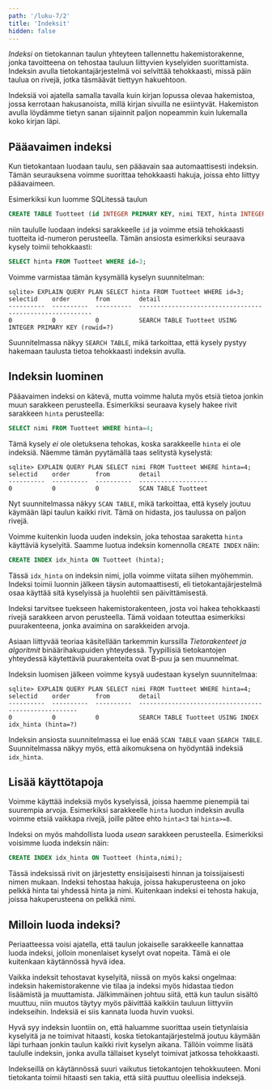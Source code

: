 ```yaml
---
path: '/luku-7/2'
title: 'Indeksit'
hidden: false
---
```


_Indeksi_ on tietokannan taulun yhteyteen tallennettu hakemistorakenne,
jonka tavoitteena on tehostaa tauluun liittyvien kyselyiden suorittamista.
Indeksin avulla tietokantajärjestelmä voi selvittää tehokkaasti,
missä päin taulua on rivejä, jotka täsmäävät tiettyyn hakuehtoon.

Indeksiä voi ajatella samalla tavalla kuin kirjan lopussa
olevaa hakemistoa,
jossa kerrotaan hakusanoista,
millä kirjan sivuilla ne esiintyvät.
Hakemiston avulla löydämme tietyn sanan sijainnit
paljon nopeammin kuin lukemalla koko kirjan läpi.

## Pääavaimen indeksi

Kun tietokantaan luodaan taulu,
sen pääavain saa automaattisesti indeksin.
Tämän seurauksena voimme suorittaa tehokkaasti hakuja,
joissa ehto liittyy pääavaimeen.

Esimerkiksi kun luomme SQLitessä taulun

```sql
CREATE TABLE Tuotteet (id INTEGER PRIMARY KEY, nimi TEXT, hinta INTEGER);
```

niin taululle luodaan indeksi sarakkeelle `id`
ja voimme etsiä tehokkaasti tuotteita id-numeron perusteella.
Tämän ansiosta esimerkiksi seuraava kysely toimii tehokkaasti:

```sql
SELECT hinta FROM Tuotteet WHERE id=3;
```

Voimme varmistaa tämän kysymällä kyselyn suunnitelman:

```x
sqlite> EXPLAIN QUERY PLAN SELECT hinta FROM Tuotteet WHERE id=3;
selectid    order       from        detail                                                   
----------  ----------  ----------  ---------------------------------------------------------
0           0           0           SEARCH TABLE Tuotteet USING INTEGER PRIMARY KEY (rowid=?)
```

Suunnitelmassa näkyy `SEARCH TABLE`,
mikä tarkoittaa, että kysely pystyy hakemaan
taulusta tietoa tehokkaasti indeksin avulla.

## Indeksin luominen

Pääavaimen indeksi on kätevä,
mutta voimme haluta myös etsiä tietoa
jonkin muun sarakkeen perusteella.
Esimerkiksi seuraava kysely hakee rivit
sarakkeen `hinta` perusteella:

```sql
SELECT nimi FROM Tuotteet WHERE hinta=4;
```

Tämä kysely _ei_ ole oletuksena tehokas,
koska sarakkeelle `hinta` ei ole indeksiä.
Näemme tämän pyytämällä taas selitystä kyselystä:

```x
sqlite> EXPLAIN QUERY PLAN SELECT nimi FROM Tuotteet WHERE hinta=4;
selectid    order       from        detail             
----------  ----------  ----------  -------------------
0           0           0           SCAN TABLE Tuotteet
```

Nyt suunnitelmassa näkyy `SCAN TABLE`,
mikä tarkoittaa, että kysely joutuu käymään läpi
taulun kaikki rivit.
Tämä on hidasta, jos taulussa on paljon rivejä.

Voimme kuitenkin luoda uuden indeksin,
joka tehostaa saraketta `hinta` käyttäviä kyselyitä.
Saamme luotua indeksin komennolla `CREATE INDEX` näin:

```sql
CREATE INDEX idx_hinta ON Tuotteet (hinta);
```

Tässä `idx_hinta` on indeksin nimi, jolla voimme viitata siihen myöhemmin.
Indeksi toimii luonnin jälkeen täysin automaattisesti,
eli tietokantajärjestelmä osaa käyttää sitä kyselyissä
ja huolehtii sen päivittämisestä.

<text-box variant='hint' name='Miten indeksi toimii?'>

Indeksi tarvitsee tuekseen hakemistorakenteen,
josta voi hakea tehokkaasti rivejä sarakkeen
arvon perusteella.
Tämä voidaan toteuttaa esimerkiksi puurakenteena,
jonka avaimina on sarakkeiden arvoja.

Asiaan liittyvää teoriaa käsitellään tarkemmin kurssilla
_Tietorakenteet ja algoritmit_
binäärihakupuiden yhteydessä.
Tyypillisiä tietokantojen yhteydessä käytettäviä
puurakenteita ovat B-puu ja sen muunnelmat.

</text-box>


Indeksin luomisen jälkeen voimme kysyä uudestaan
kyselyn suunnitelmaa:

```x
sqlite> EXPLAIN QUERY PLAN SELECT nimi FROM Tuotteet WHERE hinta=4;
selectid    order       from        detail                                               
----------  ----------  ----------  -----------------------------------------------------
0           0           0           SEARCH TABLE Tuotteet USING INDEX idx_hinta (hinta=?)
```

Indeksin ansiosta suunnitelmassa
ei lue enää `SCAN TABLE` vaan `SEARCH TABLE`.
Suunnitelmassa näkyy myös,
että aikomuksena on hyödyntää indeksiä `idx_hinta`.

## Lisää käyttötapoja

Voimme käyttää indeksiä myös kyselyissä,
joissa haemme pienempiä tai suurempia arvoja.
Esimerkiksi sarakkeelle `hinta` luodun indeksin
avulla voimme etsiä vaikkapa rivejä,
joille pätee ehto `hinta<3` tai `hinta>=8`.

Indeksi on myös mahdollista luoda _usean_ sarakkeen perusteella.
Esimerkiksi voisimme luoda indeksin näin:

```sql
CREATE INDEX idx_hinta ON Tuotteet (hinta,nimi);
```

Tässä indeksissä rivit on järjestetty ensisijaisesti
hinnan ja toissijaisesti nimen mukaan.
Indeksi tehostaa hakuja,
joissa hakuperusteena on joko pelkkä hinta
tai yhdessä hinta ja nimi.
Kuitenkaan indeksi ei tehosta hakuja,
joissa hakuperusteena on pelkkä nimi.

## Milloin luoda indeksi?

Periaatteessa voisi ajatella, että taulun jokaiselle sarakkeelle
kannattaa luoda indeksi, jolloin monenlaiset kyselyt ovat nopeita.
Tämä ei ole kuitenkaan käytännössä hyvä idea.

Vaikka indeksit tehostavat kyselyitä,
niissä on myös kaksi ongelmaa:
indeksin hakemistorakenne vie tilaa ja
indeksi myös hidastaa tiedon lisäämistä ja muuttamista.
Jälkimmäinen johtuu siitä,
että kun taulun sisältö muuttuu,
niin muutos täytyy myös päivittää kaikkiin
tauluun liittyviin indekseihin.
Indeksiä ei siis kannata luoda huvin vuoksi.

Hyvä syy indeksin luontiin on,
että haluamme suorittaa usein tietynlaisia kyselyitä
ja ne toimivat hitaasti, koska tietokantajärjestelmä
joutuu käymään läpi turhaan jonkin taulun kaikki rivit kyselyn aikana.
Tällöin voimme lisätä taululle indeksin,
jonka avulla tällaiset kyselyt toimivat jatkossa tehokkaasti.

Indekseillä on käytännössä suuri vaikutus
tietokantojen tehokkuuteen.
Moni tietokanta toimii hitaasti sen takia,
että siitä puuttuu oleellisia indeksejä.
